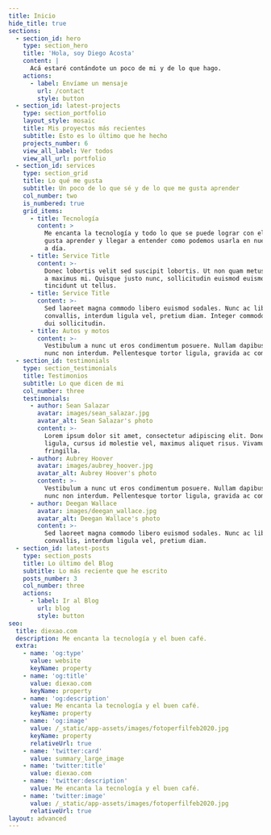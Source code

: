 ```yaml
---
title: Inicio
hide_title: true
sections:
  - section_id: hero
    type: section_hero
    title: 'Hola, soy Diego Acosta'
    content: |
      Acá estaré contándote un poco de mi y de lo que hago.
    actions:
      - label: Envíame un mensaje
        url: /contact
        style: button
  - section_id: latest-projects
    type: section_portfolio
    layout_style: mosaic
    title: Mis proyectos más recientes
    subtitle: Esto es lo último que he hecho
    projects_number: 6
    view_all_label: Ver todos
    view_all_url: portfolio
  - section_id: services
    type: section_grid
    title: Lo qué me gusta
    subtitle: Un poco de lo que sé y de lo que me gusta aprender
    col_number: two
    is_numbered: true
    grid_items:
      - title: Tecnología
        content: >
          Me encanta la tecnología y todo lo que se puede lograr con ella. Me
          gusta aprender y llegar a entender como podemos usarla en nuestro día
          a día.
      - title: Service Title
        content: >-
          Donec lobortis velit sed suscipit lobortis. Ut non quam metus. Nullam
          a maximus mi. Quisque justo nunc, sollicitudin euismod euismod at,
          tincidunt ut tellus.
      - title: Service Title
        content: >-
          Sed laoreet magna commodo libero euismod sodales. Nunc ac libero
          convallis, interdum ligula vel, pretium diam. Integer commodo sem at
          dui sollicitudin.
      - title: Autos y motos
        content: >-
          Vestibulum a nunc ut eros condimentum posuere. Nullam dapibus quis
          nunc non interdum. Pellentesque tortor ligula, gravida ac commodo eu.
  - section_id: testimonials
    type: section_testimonials
    title: Testimonios
    subtitle: Lo que dicen de mi
    col_number: three
    testimonials:
      - author: Sean Salazar
        avatar: images/sean_salazar.jpg
        avatar_alt: Sean Salazar's photo
        content: >-
          Lorem ipsum dolor sit amet, consectetur adipiscing elit. Donec nisl
          ligula, cursus id molestie vel, maximus aliquet risus. Vivamus in nibh
          fringilla.
      - author: Aubrey Hoover
        avatar: images/aubrey_hoover.jpg
        avatar_alt: Aubrey Hoover's photo
        content: >-
          Vestibulum a nunc ut eros condimentum posuere. Nullam dapibus quis
          nunc non interdum. Pellentesque tortor ligula, gravida ac commodo eu.
      - author: Deegan Wallace
        avatar: images/deegan_wallace.jpg
        avatar_alt: Deegan Wallace's photo
        content: >-
          Sed laoreet magna commodo libero euismod sodales. Nunc ac libero
          convallis, interdum ligula vel, pretium diam.
  - section_id: latest-posts
    type: section_posts
    title: Lo último del Blog
    subtitle: Lo más reciente que he escrito
    posts_number: 3
    col_number: three
    actions:
      - label: Ir al Blog
        url: blog
        style: button
seo:
  title: diexao.com
  description: Me encanta la tecnología y el buen café.
  extra:
    - name: 'og:type'
      value: website
      keyName: property
    - name: 'og:title'
      value: diexao.com
      keyName: property
    - name: 'og:description'
      value: Me encanta la tecnología y el buen café.
      keyName: property
    - name: 'og:image'
      value: /_static/app-assets/images/fotoperfilfeb2020.jpg
      keyName: property
      relativeUrl: true
    - name: 'twitter:card'
      value: summary_large_image
    - name: 'twitter:title'
      value: diexao.com
    - name: 'twitter:description'
      value: Me encanta la tecnología y el buen café.
    - name: 'twitter:image'
      value: /_static/app-assets/images/fotoperfilfeb2020.jpg
      relativeUrl: true
layout: advanced
---
```

